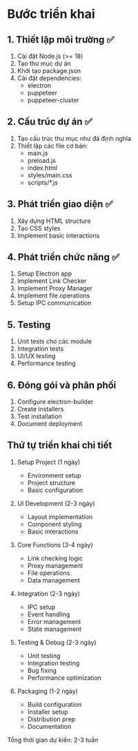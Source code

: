# Bước triển khai

## 1. Thiết lập môi trường ✅
1. Cài đặt Node.js (>= 18)
2. Tạo thư mục dự án
3. Khởi tạo package.json
4. Cài đặt dependencies:
   - electron
   - puppeteer
   - puppeteer-cluster

## 2. Cấu trúc dự án ✅
1. Tạo cấu trúc thư mục như đã định nghĩa
2. Thiết lập các file cơ bản:
   - main.js
   - preload.js
   - index.html
   - styles/main.css
   - scripts/*.js

## 3. Phát triển giao diện ✅
1. Xây dựng HTML structure
2. Tạo CSS styles
3. Implement basic interactions

## 4. Phát triển chức năng ✅
1. Setup Electron app
2. Implement Link Checker
3. Implement Proxy Manager
4. Implement file operations
5. Setup IPC communication

## 5. Testing
1. Unit tests cho các module
2. Integration tests
3. UI/UX testing
4. Performance testing

## 6. Đóng gói và phân phối
1. Configure electron-builder
2. Create installers
3. Test installation
4. Document deployment

## Thứ tự triển khai chi tiết
1. Setup Project (1 ngày)
   - Environment setup
   - Project structure
   - Basic configuration

2. UI Development (2-3 ngày)
   - Layout implementation
   - Component styling
   - Basic interactions

3. Core Functions (3-4 ngày)
   - Link checking logic
   - Proxy management
   - File operations
   - Data management

4. Integration (2-3 ngày)
   - IPC setup
   - Event handling
   - Error management
   - State management

5. Testing & Debug (2-3 ngày)
   - Unit testing
   - Integration testing
   - Bug fixing
   - Performance optimization

6. Packaging (1-2 ngày)
   - Build configuration
   - Installer setup
   - Distribution prep
   - Documentation

Tổng thời gian dự kiến: 2-3 tuần
